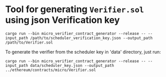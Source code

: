 # Tool for generating `Verifier.sol` using json Verification key

`cargo run --bin micro_verifier_contract_generator --release -- --input_path /path/to/scheduler_verification_key.json --output_path /path/to/Verifier.sol`

To generate the verifier from the scheduler key in 'data' directory, just run:

```shell
cargo run --bin micro_verifier_contract_generator --release -- --input_path data/scheduler_key.json --output_path ../ethereum/contracts/micro/Verifier.sol
```
